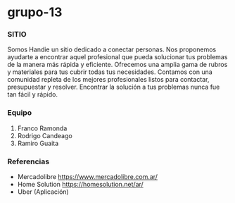 # grupo-13

### SITIO
Somos Handie un sitio dedicado a conectar personas. Nos proponemos ayudarte a encontrar aquel profesional que pueda solucionar tus problemas de la manera más rápida y eficiente. Ofrecemos una amplia gama de rubros y materiales para tus cubrir todas tus necesidades. 
Contamos con una comunidad repleta de los mejores profesionales listos para contactar, presupuestar y resolver.
Encontrar la solución a tus problemas nunca fue tan fácil y rápido.


### Equipo
1. Franco Ramonda
2. Rodrigo Candeago
3. Ramiro Guaita


### Referencias
- Mercadolibre https://www.mercadolibre.com.ar/
- Home Solution   https://homesolution.net/ar/
- Uber (Aplicación) 
